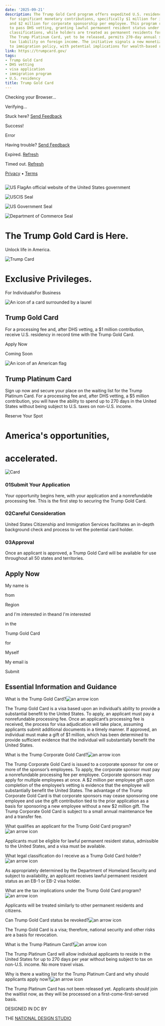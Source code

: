 ```yaml
---
date: '2025-09-21'
description: The Trump Gold Card program offers expedited U.S. residency in exchange
  for significant monetary contributions, specifically $1 million for individuals
  and $2 million for corporate sponsorship per employee. This program requires applicants
  to pass DHS vetting, granting lawful permanent resident status under EB-1 or EB-2
  classifications, while holders are treated as permanent residents for tax purposes.
  The Trump Platinum Card, yet to be released, permits 270-day annual stays without
  tax liability on foreign income. The initiative signals a new monetization approach
  to immigration policy, with potential implications for wealth-based residency accessibility.
link: https://trumpcard.gov/
tags:
- Trump Gold Card
- DHS vetting
- visa application
- immigration program
- U.S. residency
title: Trump Gold Card
---
```


Checking your Browser…

Verifying...

Stuck here? [Send Feedback](https://challenges.cloudflare.com/cdn-cgi/challenge-platform/h/g/turnstile/if/ov2/av0/rcv/00jb2/0x4AAAAAABgyleJDPtbfpXJs/dark/fbE/new/normal/auto/#refresh)

Success!

Error

Having trouble? [Send Feedback](https://challenges.cloudflare.com/cdn-cgi/challenge-platform/h/g/turnstile/if/ov2/av0/rcv/00jb2/0x4AAAAAABgyleJDPtbfpXJs/dark/fbE/new/normal/auto/#refresh)

Expired. [Refresh](https://challenges.cloudflare.com/cdn-cgi/challenge-platform/h/g/turnstile/if/ov2/av0/rcv/00jb2/0x4AAAAAABgyleJDPtbfpXJs/dark/fbE/new/normal/auto/#refresh)

Timed out. [Refresh](https://challenges.cloudflare.com/cdn-cgi/challenge-platform/h/g/turnstile/if/ov2/av0/rcv/00jb2/0x4AAAAAABgyleJDPtbfpXJs/dark/fbE/new/normal/auto/#refresh)

[Privacy](https://www.cloudflare.com/privacypolicy/) • [Terms](https://www.cloudflare.com/website-terms/)

```

```

![US Flag](https://trumpcard.gov/usflag.svg)An official website of the United States government

![USCIS Seal](https://trumpcard.gov/doc.svg)

![US Government Seal](https://trumpcard.gov/_next/image?url=%2Fpres_seal.png&w=256&q=75)

![Department of Commerce Seal](https://trumpcard.gov/dhs.svg)

# The Trump Gold  Card is Here.

Unlock life in America.

![Trump Card](https://trumpcard.gov/_next/image?url=%2Ftc-card-hero-media.png&w=1920&q=75)

# Exclusive Privileges.

For IndividualsFor Business

![An icon of a card surrounded by a laurel](https://trumpcard.gov/flag.png)

## Trump  Gold Card

For a processing fee and, after DHS vetting, a $1 million contribution, receive U.S. residency in record time with the Trump Gold Card.

Apply Now

Coming Soon

![An icon of an American flag](https://trumpcard.gov/laurel.png)

## Trump  Platinum Card

Sign up now and secure your place on the waiting list for the Trump Platinum Card. For a processing fee and, after DHS vetting, a $5 million contribution, you will have the ability to spend up to 270 days in the United States without being subject to U.S. taxes on non-U.S. income.

Reserve Your Spot

# America's opportunities,

# accelerated.

![Card](https://trumpcard.gov/tc-card-hero-media.png)

### 01Submit Your Application

Your opportunity begins here, with your application and a nonrefundable processing fee. This is the first step to securing the Trump Gold Card.

### 02Careful Consideration

United States Citizenship and Immigration Services facilitates an in-depth background check and process to vet the potential card holder.

### 03Approval

Once an applicant is approved, a Trump Gold Card will be available for use throughout all 50 states and territories.

## Apply Now

My name is

from

Region

and I'm interested in theand I'm interested

in the

Trump Gold Card

for

Myself

My email is

Submit

## Essential Information  and Guidance

What is the Trump Gold Card?![an arrow icon](https://trumpcard.gov/img/icon-faq.svg)

The Trump Gold Card is a visa based upon an individual’s ability to provide a substantial benefit to the United States. To apply, an applicant must pay a nonrefundable processing fee. Once an applicant’s processing fee is received, the process for visa adjudication will take place, assuming applicants submit additional documents in a timely manner. If approved, an individual must make a gift of $1 million, which has been determined to provide sufficient evidence that the individual will substantially benefit the United States.

What is the Trump Corporate Gold Card?![an arrow icon](https://trumpcard.gov/img/icon-faq.svg)

The Trump Corporate Gold Card is issued to a corporate sponsor for one or more of the sponsor’s employees. To apply, the corporate sponsor must pay a nonrefundable processing fee per employee. Corporate sponsors may apply for multiple employees at once. A $2 million per employee gift upon completion of the employee’s vetting is evidence that the employee will substantially benefit the United States. The advantage of the Trump Corporate Gold Card is that corporate sponsors may cease sponsoring one employee and use the gift contribution tied to the prior application as a basis for sponsoring a new employee without a new $2 million gift. The Trump Corporate Gold Card is subject to a small annual maintenance fee and a transfer fee.

What qualifies an applicant for the Trump Gold Card program?![an arrow icon](https://trumpcard.gov/img/icon-faq.svg)

Applicants must be eligible for lawful permanent resident status, admissible to the United States, and a visa must be available.

What legal classification do I receive as a Trump Gold Card holder?![an arrow icon](https://trumpcard.gov/img/icon-faq.svg)

As appropriately determined by the Department of Homeland Security and subject to availability, an applicant receives lawful permanent resident status as an EB-1 or EB-2 visa holder.

What are the tax implications under the Trump Gold Card program?![an arrow icon](https://trumpcard.gov/img/icon-faq.svg)

Applicants will be treated similarly to other permanent residents and citizens.

Can Trump Gold Card status be revoked?![an arrow icon](https://trumpcard.gov/img/icon-faq.svg)

The Trump Gold Card is a visa; therefore, national security and other risks are a basis for revocation.

What is the Trump Platinum Card?![an arrow icon](https://trumpcard.gov/img/icon-faq.svg)

The Trump Platinum Card will allow individual applicants to reside in the United States for up to 270 days per year without being subject to tax on non-U.S. income. No more travel visas.

Why is there a waiting list for the Trump Platinum Card and why should applicants apply now?![an arrow icon](https://trumpcard.gov/img/icon-faq.svg)

The Trump Platinum Card has not been released yet. Applicants should join the waitlist now, as they will be processed on a first-come-first-served basis.

DESIGNED IN DC BY

THE [NATIONAL DESIGN STUDIO](https://ndstudio.gov/)
